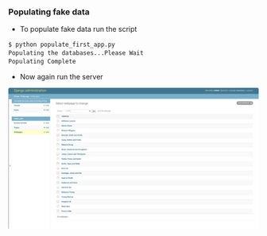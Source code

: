 
### Populating fake data

- To populate fake data run the script
```bash
$ python populate_first_app.py                  
Populating the databases...Please Wait
Populating Complete
```

- Now again run the server 

![](./../../.images/django-fake-data-population.png)